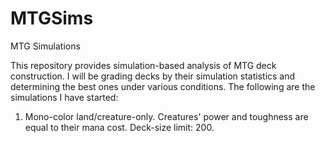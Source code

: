 # MTGSims
MTG Simulations

This repository provides simulation-based analysis of MTG deck construction. I will be grading decks by their simulation statistics and determining the best ones under various conditions. The following are the simulations I have started:

1.  Mono-color land/creature-only. Creatures' power and toughness are equal to their mana cost. Deck-size limit: 200.

